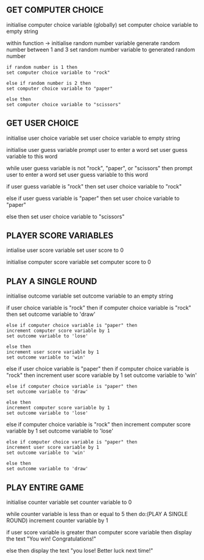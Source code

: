 ## GET COMPUTER CHOICE

initialise computer choice variable (globally)
set computer choice variable to empty string

within function -> 
    initialise random number variable
    generate random number between 1 and 3
    set random number variable to generated random number

    if random number is 1 then
    set computer choice variable to "rock"

    else if random number is 2 then
    set computer choice variable to "paper"

    else then
    set computer choice variable to "scissors"

## GET USER CHOICE

initialise user choice variable
set user choice variable to empty string

initialise user guess variable
prompt user to enter a word
set user guess variable to this word

while user guess variable is not "rock", "paper", or "scissors" then
prompt user to enter a word
set user guess variable to this word

if user guess variable is "rock" then
set user choice variable to "rock"

else if user guess variable is "paper" then
set user choice variable to "paper"

else then
set user choice variable to "scissors"


## PLAYER SCORE VARIABLES

intialise user score variable
set user score to 0

initialise computer score variable 
set computer score to 0

## PLAY A SINGLE ROUND 

initialise outcome variable
set outcome variable to an empty string

if user choice variable is "rock" then
    if computer choice variable is "rock" then 
    set outcome variable to 'draw'

    else if computer choice variable is "paper" then
    increment computer score variable by 1 
    set outcome variable to 'lose'

    else then
    increment user score variable by 1
    set outcome variable to 'win'

else if user choice variable is "paper" then 
    if computer choice variable is "rock" then 
    increment user score variable by 1
    set outcome variable to 'win'

    else if computer choice variable is "paper" then
    set outcome variable to 'draw'

    else then
    increment computer score variable by 1
    set outcome variable to 'lose'

else
    if computer choice variable is "rock" then 
    increment computer score variable by 1
    set outcome variable to 'lose'

    else if computer choice variable is "paper" then
    increment user score variable by 1 
    set outcome variable to 'win'

    else then
    set outcome variable to 'draw'

## PLAY ENTIRE GAME

initialise counter variable
set counter variable to 0

while counter variable is less than or equal to 5 then
do:(PLAY A SINGLE ROUND)
increment counter variable by 1

if user score variable is greater than computer score variable then
display the text "You win! Congratulations!"

else then
display the text "you lose! Better luck next time!"

